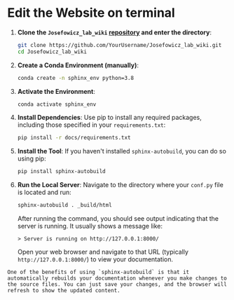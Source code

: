 # Edit the Website on terminal

1. **Clone the `Josefowicz_lab_wiki` [repository](https://github.com/ReshmaRamaiah10/Josefowicz_lab_wiki) and enter the directory**:
   ```bash
   git clone https://github.com/YourUsername/Josefowicz_lab_wiki.git
   cd Josefowicz_lab_wiki
   ```

2. **Create a Conda Environment (manually)**:
   ```bash
   conda create -n sphinx_env python=3.8
   ```

3. **Activate the Environment**:
   ```bash
   conda activate sphinx_env
   ```

4. **Install Dependencies**:
   Use pip to install any required packages, including those specified in your `requirements.txt`:
   ```bash
   pip install -r docs/requirements.txt
   ```

5. **Install the Tool**:
   If you haven't installed `sphinx-autobuild`, you can do so using pip:
   ```bash
   pip install sphinx-autobuild
   ```

6. **Run the Local Server**:
   Navigate to the directory where your `conf.py` file is located and run:
   ```bash
   sphinx-autobuild . _build/html
   ```
   After running the command, you should see output indicating that the server is running. It usually shows a message like:
   ```arduino
   > Server is running on http://127.0.0.1:8000/
   ```
   Open your web browser and navigate to that URL (typically `http://127.0.0.1:8000/`) to view your documentation.

```{Automatic Reload}
One of the benefits of using `sphinx-autobuild` is that it automatically rebuilds your documentation whenever you make changes to the source files. You can just save your changes, and the browser will refresh to show the updated content.
